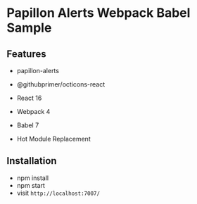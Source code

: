 # Papillon Alerts Webpack Babel Sample

## Features

* papillon-alerts
* @githubprimer/octicons-react

* React 16
* Webpack 4
* Babel 7
* Hot Module Replacement

## Installation

* npm install
* npm start
* visit `http://localhost:7007/`
